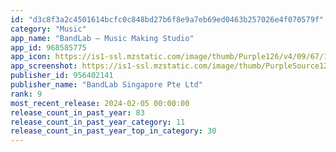 ```yaml
---
id: "d3c8f3a2c4501614bcfc0c848bd27b6f8e9a7eb69ed0463b257026e4f070579f"
category: "Music"
app_name: "BandLab – Music Making Studio"
app_id: 968585775
app_icon: https://is1-ssl.mzstatic.com/image/thumb/Purple126/v4/09/67/13/09671304-6000-ec38-7c80-408434538a4a/AppIcon-0-1x_U007emarketing-0-7-0-85-220-0.png/1024x1024bb.png
app_screenshot: https://is1-ssl.mzstatic.com/image/thumb/PurpleSource126/v4/17/73/56/1773564b-d280-f46f-b8ee-f4c1da947304/d8828239-097f-45ca-884f-ecbcacf09501_001.jpg/1242x2688bb.png
publisher_id: 956402141
publisher_name: "BandLab Singapore Pte Ltd"
rank: 9
most_recent_release: 2024-02-05 00:00:00
release_count_in_past_year: 83
release_count_in_past_year_category: 11
release_count_in_past_year_top_in_category: 30
---
```


